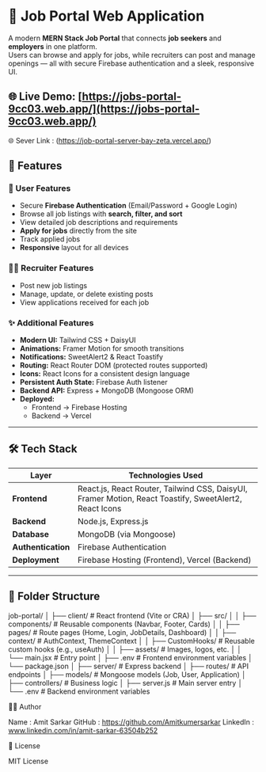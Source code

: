 # 💼 Job Portal Web Application  

A modern **MERN Stack Job Portal** that connects **job seekers** and **employers** in one platform.  
Users can browse and apply for jobs, while recruiters can post and manage openings — all with secure Firebase authentication and a sleek, responsive UI.

🌐 **Live Demo:** [https://jobs-portal-9cc03.web.app/](https://jobs-portal-9cc03.web.app/)
---
🌐 Sever Link : (https://job-portal-server-bay-zeta.vercel.app/)

## 🚀 Features  

### 👤 User Features
- Secure **Firebase Authentication** (Email/Password + Google Login)
- Browse all job listings with **search, filter, and sort**
- View detailed job descriptions and requirements
- **Apply for jobs** directly from the site
- Track applied jobs
- **Responsive** layout for all devices

### 🧑‍💼 Recruiter Features
- Post new job listings  
- Manage, update, or delete existing posts  
- View applications received for each job  

### ✨ Additional Features
- **Modern UI:** Tailwind CSS + DaisyUI  
- **Animations:** Framer Motion for smooth transitions  
- **Notifications:** SweetAlert2 & React Toastify  
- **Routing:** React Router DOM (protected routes supported)  
- **Icons:** React Icons for a consistent design language  
- **Persistent Auth State:** Firebase Auth listener  
- **Backend API:** Express + MongoDB (Mongoose ORM)  
- **Deployed:**  
  - Frontend → Firebase Hosting  
  - Backend → Vercel  

---

## 🛠️ Tech Stack  

| Layer | Technologies Used |
|-------|-------------------|
| **Frontend** | React.js, React Router, Tailwind CSS, DaisyUI, Framer Motion, React Toastify, SweetAlert2, React Icons |
| **Backend** | Node.js, Express.js |
| **Database** | MongoDB (via Mongoose) |
| **Authentication** | Firebase Authentication |
| **Deployment** | Firebase Hosting (Frontend), Vercel (Backend) |

---

## 📁 Folder Structure  

job-portal/
│
├── client/ # React frontend (Vite or CRA)
│ ├── src/
│ │ ├── components/ # Reusable components (Navbar, Footer, Cards)
│ │ ├── pages/ # Route pages (Home, Login, JobDetails, Dashboard)
│ │ ├── context/ # AuthContext, ThemeContext
│ │ ├── CustomHooks/ # Reusable custom hooks (e.g., useAuth)
│ │ ├── assets/ # Images, logos, etc.
│ │ └── main.jsx # Entry point
│ ├── .env # Frontend environment variables
│ └── package.json
│
├── server/ # Express backend
│ ├── routes/ # API endpoints
│ ├── models/ # Mongoose models (Job, User, Application)
│ ├── controllers/ # Business logic
│ ├── server.js # Main server entry
│ └── .env # Backend environment variables

👨‍💻 Author

Name : Amit Sarkar 
 GitHub : https://github.com/Amitkumersarkar
 LinkedIn : www.linkedin.com/in/amit-sarkar-63504b252

📜 License

MIT License
 

